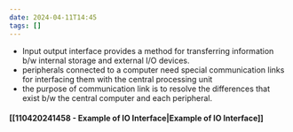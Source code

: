 ```yaml
---
date: 2024-04-11T14:45
tags: []
---
```

- Input output interface provides a method for transferring information b/w internal storage and external I/O devices.
- peripherals connected to a computer need special communication links for interfacing them with the central processing unit
- the purpose of communication link is to resolve the differences that exist b/w the central computer and each peripheral.
#### [[110420241458 - Example of IO Interface|Example of IO Interface]]